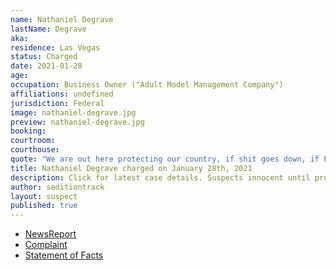 ```yaml
---
name: Nathaniel Degrave
lastName: Degrave
aka:
residence: Las Vegas
status: Charged
date: 2021-01-28
age:
occupation: Business Owner ("Adult Model Management Company")
affiliations: undefined
jurisdiction: Federal
image: nathaniel-degrave.jpg
preview: nathaniel-degrave.jpg
booking:
courtroom:
courthouse:
quote: "We are out here protecting our country, if shit goes down, if Pence does what we think he is going to do"
title: Nathaniel Degrave charged on January 28th, 2021
description: Click for latest case details. Suspects innocent until proven guilty.
author: seditiontrack
layout: suspect
published: true
---
```

- [NewsReport](https://www.8newsnow.com/i-team/i-team-special-reports/i-team-las-vegas-nevada-man-accused-of-taking-part-in-capitol-riot-called-president-trump-his-idol-fbi/)
- [Complaint](https://www.justice.gov/opa/page/file/1362391/download)
- [Statement of Facts](https://www.justice.gov/opa/page/file/1362391/download)
